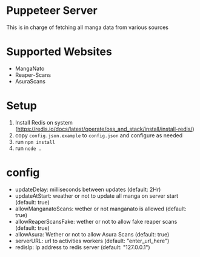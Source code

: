 # Puppeteer Server
This is in charge of fetching all manga data from various sources

# Supported Websites
- MangaNato
- Reaper-Scans
- AsuraScans

# Setup
1. Install Redis on system (https://redis.io/docs/latest/operate/oss_and_stack/install/install-redis/)
2. copy `config.json.example` to `config.json` and configure as needed
3. run `npm install`
3. run `node .`

# config
 - updateDelay: milliseconds between updates (default: 2Hr)
 - updateAtStart: weather or not to update all manga on server start (default: true)
 - allowManganatoScans: wether or not manganato is allowed (default: true)
 - allowReaperScansFake: wether or not to allow fake reaper scans (default: true)
 - allowAsura: Wether or not to allow Asura Scans (default: true)
 - serverURL: url to activities workers (default: "enter_url_here")
 - redisIp: Ip address to redis server (default: "127.0.0.1")